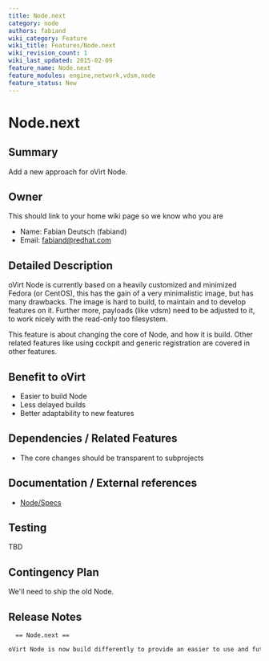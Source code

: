 ```yaml
---
title: Node.next
category: node
authors: fabiand
wiki_category: Feature
wiki_title: Features/Node.next
wiki_revision_count: 1
wiki_last_updated: 2015-02-09
feature_name: Node.next
feature_modules: engine,network,vdsm,node
feature_status: New
---
```


# Node.next

## Summary

Add a new approach for oVirt Node.

## Owner

This should link to your home wiki page so we know who you are

*   Name: Fabian Deutsch (fabiand)
*   Email: <fabiand@redhat.com>

## Detailed Description

oVirt Node is currently based on a heavily customized and minimized Fedora (or CentOS), this has the gain of a very minimalistic image, but has many drawbacks. The image is hard to build, to maintain and to develop features on it. Further more, payloads (like vdsm) need to be adjusted to it, to work nicely with the read-only too filesystem.

This feature is about changing the core of Node, and how it is build. Other related features like using cockpit and generic registration are covered in other features.

## Benefit to oVirt

*   Easier to build Node
*   Less delayed builds
*   Better adaptability to new features

## Dependencies / Related Features

*   The core changes should be transparent to subprojects

## Documentation / External references

*   [Node/Specs](/develop/projects/node/specs/)

## Testing

TBD

## Contingency Plan

We'll need to ship the old Node.

## Release Notes

      == Node.next ==
      oVirt Node is now build differently to provide an easier to use and future proof Node. 




